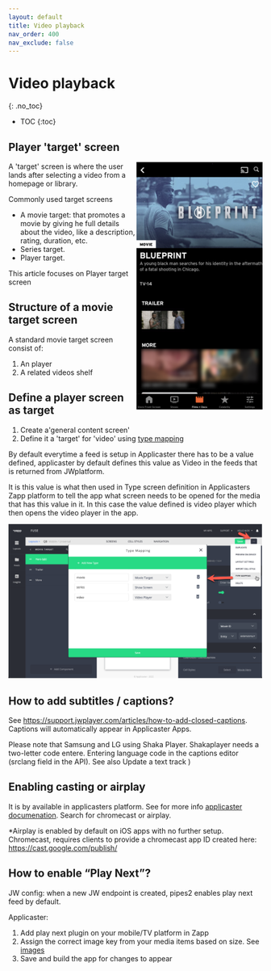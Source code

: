 ```yaml
---
layout: default
title: Video playback
nav_order: 400
nav_exclude: false
---
```

# Video playback 
{: .no_toc}

- TOC
{:toc}

## Player 'target' screen
<img align="right" src="./img/movie-target.png" width="250">
A 'target' screen is where the user lands after selecting a video from a homepage or library.

Commonly used target screens  
- A movie target: that promotes a movie by giving he full details about the video, like a description, rating, duration, etc. 
- Series target. 
- Player target. 

This article focuses on Player target screen 

## Structure of a movie target screen
A standard movie target screen consist of:
1. An player 
1. A related videos shelf

## Define a player  screen as target
1. Create a'general content screen' 
1. Define it a 'target' for 'video' using [type mapping](https://docs.applicaster.com/using-zapp/app-building-walk-through/#add-type-mapping)

By default everytime a feed is setup in Applicaster there has to be a value defined, applicaster by default defines this value as Video in the feeds that is returned from JWplatform. 

It is this value is what then used in Type screen definition in Applicasters Zapp platform to tell the app what screen needs to be opened for the media that has this value in it. In this case the value defined is video player which then opens the video player in the app. 

<img src="./img/type-mapping.png" width="1024">

## How to add subtitles / captions?
See https://support.jwplayer.com/articles/how-to-add-closed-captions. Captions will automatically appear in Applicaster Apps. 

Please note that Samsung and LG using Shaka Player. Shakaplayer needs a two-letter code entere. Entering language code in the captions editor (srclang field in the API). See also Update a text track )

## Enabling casting or airplay
It is by available in applicasters platform. See for more info [applicaster documenation](https://docs.applicaster.com/plugin-development/30-guides/50-plugins/50-player#properties). Search for chromecast or airplay.

*Airplay is enabled by default on iOS apps with no further setup. Chromecast, requires clients to provide a chromecast app ID created here:
https://cast.google.com/publish/

## How to enable “Play Next”?
JW config: when a new JW endpoint is created, pipes2 enables play next feed by default.

Applicaster:
1. Add play next plugin on your mobile/TV platform in Zapp
1. Assign the correct image key from your media items based on size. See [images](https://marcovandeveen.github.io/jwp-applicaster-docs/)
1. Save and build the app for changes to appear
